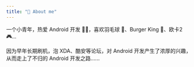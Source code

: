 ```yaml
---
title: "👋 About me"
---
```


一个小青年，热爱 Android 开发 👨‍💻，喜欢羽毛球 🏸、Burger King 🍔、欧卡2 🎮...


因为早年长期刷机，泡 XDA、酷安等论坛，对 Android 开发产生了浓厚的兴趣，从而走上了不归的 Android 开发之路......
